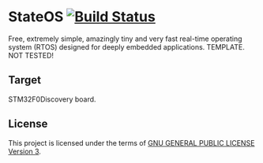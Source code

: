 StateOS [![Build Status](https://travis-ci.org/stateos/StateOS-STM32F0Discovery.svg)](https://travis-ci.org/stateos/StateOS-STM32F0Discovery)
=======

Free, extremely simple, amazingly tiny and very fast real-time operating system (RTOS) designed for deeply embedded applications.
TEMPLATE. NOT TESTED!

Target
-------

STM32F0Discovery board.

License
-------

This project is licensed under the terms of [GNU GENERAL PUBLIC LICENSE Version 3](http://www.gnu.org/philosophy/why-not-lgpl.html).
